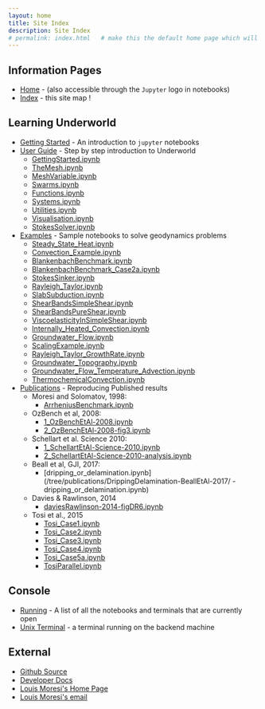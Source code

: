 ```yaml
---
layout: home
title: Site Index
description: Site Index
# permalink: index.html   # make this the default home page which will be served at [link](/)
---
```


## Information Pages

   * [Home](/tree/landing_pages/_site/Content/index.html) - (also accessible through the `Jupyter` logo in notebooks)
   * [Index](/tree/landing_pages/_site/Content/Map.html) - this site map !

## Learning Underworld

   * [Getting Started](/tree/landing_pages/_site/Content/Notebooks/StartHere.ipynb) - An introduction to `jupyter` notebooks
   * [User Guide](/tree/user_guide/ ) - Step by step introduction to Underworld
        - [GettingStarted.ipynb](/tree/user_guide/01_GettingStarted.ipynb)
        - [TheMesh.ipynb](/tree/user_guide/02_TheMesh.ipynb)
        - [MeshVariable.ipynb](/tree/user_guide/03_MeshVariable.ipynb)
        - [Swarms.ipynb](/tree/user_guide/04_Swarms.ipynb)
        - [Functions.ipynb](/tree/user_guide/05_Functions.ipynb)
        - [Systems.ipynb](/tree/user_guide/06_Systems.ipynb)
        - [Utilities.ipynb](/tree/user_guide/07_Utilities.ipynb)
        - [Visualisation.ipynb](/tree/user_guide/08_Visualisation.ipynb)
        - [StokesSolver.ipynb](/tree/user_guide/09_StokesSolver.ipynb)   
   * [Examples](/tree/examples/) - Sample notebooks to solve geodynamics problems
		- [Steady_State_Heat.ipynb](/tree/examples/1_01_Steady_State_Heat.ipynb)
		- [Convection_Example.ipynb](/tree/examples/1_02_Convection_Example.ipynb)
		- [BlankenbachBenchmark.ipynb](/tree/examples/1_03_BlankenbachBenchmark.ipynb)
		- [BlankenbachBenchmark_Case2a.ipynb](/tree/examples/1_04_BlankenbachBenchmark_Case2a.ipynb)
		- [StokesSinker.ipynb](/tree/examples/1_05_StokesSinker.ipynb)
		- [Rayleigh_Taylor.ipynb](/tree/examples/1_06_Rayleigh_Taylor.ipynb)
		- [SlabSubduction.ipynb](/tree/examples/1_07_SlabSubduction.ipynb)
		- [ShearBandsSimpleShear.ipynb](/tree/examples/2_08_ShearBandsSimpleShear.ipynb)
		- [ShearBandsPureShear.ipynb](/tree/examples/2_09_ShearBandsPureShear.ipynb)
		- [ViscoelasticityInSimpleShear.ipynb](/tree/examples/2_11_ViscoelasticityInSimpleShear.ipynb)
		- [Internally_Heated_Convection.ipynb](/tree/examples/1_12_Internally_Heated_Convection.ipynb)
		- [Groundwater_Flow.ipynb](/tree/examples/1_13_Groundwater_Flow.ipynb)
		- [ScalingExample.ipynb](/tree/examples/1_14_ScalingExample.ipynb)
		- [Rayleigh_Taylor_GrowthRate.ipynb](/tree/examples/1_15_Rayleigh_Taylor_GrowthRate.ipynb)
		- [Groundwater_Topography.ipynb](/tree/examples/1_16_Groundwater_Topography.ipynb)
		- [Groundwater_Flow_Temperature_Advection.ipynb](/tree/examples/1_17_Groundwater_Flow_Temperature_Advection.ipynb)
		- [ThermochemicalConvection.ipynb](/tree/examples/1_18_ThermochemicalConvection.ipynb)
   * [Publications](/tree/publications/) - Reproducing Published results
      * Moresi and Solomatov, 1998:
        - [ArrheniusBenchmark.ipynb](/tree/publications/MoresiSolomatov-1998/ArrheniusBenchmark.ipynb)
      * OzBench et al, 2008:
	    - [1_OzBenchEtAl-2008.ipynb](/tree/publications/OzBenchEtAl-2008/1_OzBenchEtAl-2008.ipynb)
	    - [2_OzBenchEtAl-2008-fig3.ipynb](/tree/publications/OzBenchEtAl-2008/2_OzBenchEtAl-2008-fig3.ipynb)
      * Schellart et al. Science 2010:
	    - [1_SchellartEtAl-Science-2010.ipynb](/tree/publications/SchellartEtAl-2010/1_SchellartEtAl-Science-2010.ipynb)
	    - [2_SchellartEtAl-Science-2010-analysis.ipynb](/tree/publications/SchellartEtAl-2010/2_SchellartEtAl-Science-2010-analysis.ipynb)
      * Beall et al, GJI, 2017:
		- [dripping_or_delamination.ipynb](/tree/publications/DrippingDelamination-BeallEtAl-2017/     - dripping_or_delamination.ipynb)
	  * Davies & Rawlinson, 2014
	    - [daviesRawlinson-2014-figDR6.ipynb](/tree/publications/DaviesRawlinson-2014/daviesRawlinson-2014-figDR6.ipynb)
      * Tosi et al., 2015
        - [Tosi_Case1.ipynb](/tree/publications/TosiEtAl-2015/Tosi_Case1.ipynb)
        - [Tosi_Case2.ipynb](/tree/publications/TosiEtAl-2015/Tosi_Case2.ipynb)
        - [Tosi_Case3.ipynb](/tree/publications/TosiEtAl-2015/Tosi_Case3.ipynb)
        - [Tosi_Case4.ipynb](/tree/publications/TosiEtAl-2015/Tosi_Case4.ipynb)
        - [Tosi_Case5a.ipynb](/tree/publications/TosiEtAl-2015/Tosi_Case5a.ipynb)
        - [TosiParallel.ipynb](/tree/publications/TosiEtAl-2015/TosiParallel.ipynb)

## Console

   * [Running](/tree/#running) - A list of all the notebooks and terminals that are currently open  
   * [Unix Terminal](/terminal/1) - a terminal running on the backend machine

## External

   * [Github Source](https://github.com/underworldcode/underworld2)
   * [Developer Docs](http://underworld2.readthedocs.io/)
   * [Louis Moresi's Home Page](http://www.moresi.info)
   * [Louis Moresi's email](mailto:Louis.Moresi@unimelb.edu.au)
